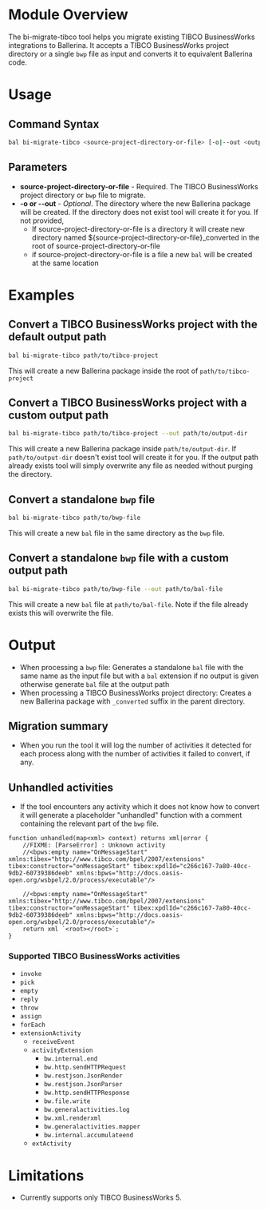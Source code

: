# Module Overview

The bi-migrate-tibco tool helps you migrate existing TIBCO BusinessWorks integrations to Ballerina. It accepts a TIBCO BusinessWorks project directory or a single `bwp` file as input and converts it to equivalent Ballerina code.

# Usage

## Command Syntax

``` bash
bal bi-migrate-tibco <source-project-directory-or-file> [-o|--out <output-directory>]
```

## Parameters

- **source-project-directory-or-file** - Required. The TIBCO BusinessWorks project directory or `bwp` file to migrate.
- **-o or --out** - *Optional*. The directory where the new Ballerina package will be created. If the directory does not exist tool will create it for you. If not provided,
  - If source-project-directory-or-file is a directory it will create new directory named ${source-project-directory-or-file}_converted in the root of source-project-directory-or-file
  - if source-project-directory-or-file is a file a new `bal` will be created at the same location

# Examples

## Convert a TIBCO BusinessWorks project with the default output path

``` bash
bal bi-migrate-tibco path/to/tibco-project
```

This will create a new Ballerina package inside the root of `path/to/tibco-project`

## Convert a TIBCO BusinessWorks project with a custom output path

``` bash
bal bi-migrate-tibco path/to/tibco-project --out path/to/output-dir
```

This will create a new Ballerina package inside `path/to/output-dir`. If `path/to/output-dir` doesn't exist tool will create it for you. If the output path already exists tool will simply overwrite any file as needed without purging the directory.

## Convert a standalone `bwp` file

``` bash
bal bi-migrate-tibco path/to/bwp-file
```

This will create a new `bal` file in the same directory as the `bwp` file.

## Convert a standalone `bwp` file with a custom output path

``` bash
bal bi-migrate-tibco path/to/bwp-file --out path/to/bal-file
```

This will create a new `bal` file at `path/to/bal-file`. Note if the file already exists this will overwrite the file.

# Output

- When processing a `bwp` file: Generates a standalone `bal` file with the same name as the input file but with a `bal` extension if no output is given otherwise generate `bal` file at the output path
- When processing a TIBCO BusinessWorks project directory: Creates a new Ballerina package with `_converted` suffix in the parent directory.

## Migration summary

- When you run the tool it will log the number of activities it detected for each process along with the number of activities it failed to convert, if any.

## Unhandled activities

- If the tool encounters any activity which it does not know how to convert it will generate a placeholder "unhandled" function with a comment containing the relevant part of the `bwp` file.

``` bal
function unhandled(map<xml> context) returns xml|error {
    //FIXME: [ParseError] : Unknown activity
    //<bpws:empty name="OnMessageStart" xmlns:tibex="http://www.tibco.com/bpel/2007/extensions" tibex:constructor="onMessageStart" tibex:xpdlId="c266c167-7a80-40cc-9db2-60739386deeb" xmlns:bpws="http://docs.oasis-open.org/wsbpel/2.0/process/executable"/>

    //<bpws:empty name="OnMessageStart" xmlns:tibex="http://www.tibco.com/bpel/2007/extensions" tibex:constructor="onMessageStart" tibex:xpdlId="c266c167-7a80-40cc-9db2-60739386deeb" xmlns:bpws="http://docs.oasis-open.org/wsbpel/2.0/process/executable"/>
    return xml `<root></root>`;
}
```

### Supported TIBCO BusinessWorks activities

- `invoke`
- `pick`
- `empty`
- `reply`
- `throw`
- `assign`
- `forEach`
- `extensionActivity`
  - `receiveEvent`
  - `activityExtension`
    - `bw.internal.end`
    - `bw.http.sendHTTPRequest`
    - `bw.restjson.JsonRender`
    - `bw.restjson.JsonParser`
    - `bw.http.sendHTTPResponse`
    - `bw.file.write`
    - `bw.generalactivities.log`
    - `bw.xml.renderxml`
    - `bw.generalactivities.mapper`
    - `bw.internal.accumulateend`
  - `extActivity`

# Limitations

- Currently supports only TIBCO BusinessWorks 5.
